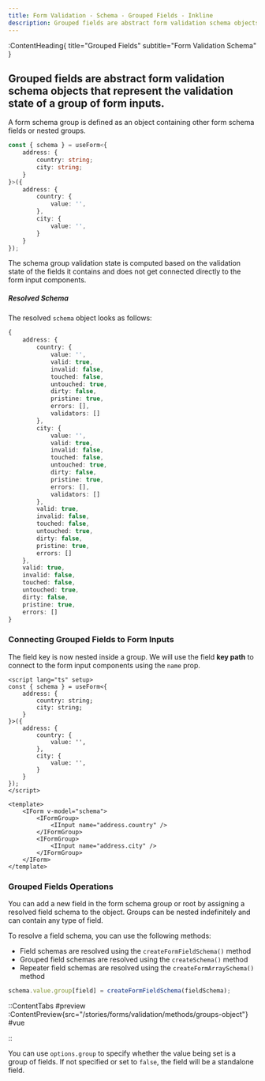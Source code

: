 ```yaml
---
title: Form Validation - Schema - Grouped Fields - Inkline
description: Grouped fields are abstract form validation schema objects that represent the validation state of a group of form inputs.
---
```


:ContentHeading{ title="Grouped Fields" subtitle="Form Validation Schema" }
## Grouped fields are abstract form validation schema objects that represent the validation state of a group of form inputs.

A form schema group is defined as an object containing other form schema fields or nested groups. 

```ts
const { schema } = useForm<{ 
    address: {
        country: string;
        city: string;
    }
}>({
    address: {
        country: {
            value: '',
        },
        city: {
            value: '',
        }
    }
});
```

The schema group validation state is computed based on the validation state of the fields it contains and does not get connected directly to the form input components.

##### Resolved Schema
The resolved `schema` object looks as follows:

```ts
{
    address: {
        country: {
            value: '',
            valid: true,
            invalid: false,
            touched: false,
            untouched: true,
            dirty: false,
            pristine: true,
            errors: [],
            validators: []
        },
        city: {
            value: '',
            valid: true,
            invalid: false,
            touched: false,
            untouched: true,
            dirty: false,
            pristine: true,
            errors: [],
            validators: []
        },
        valid: true,
        invalid: false,
        touched: false,
        untouched: true,
        dirty: false,
        pristine: true,
        errors: []
    },
    valid: true,
    invalid: false,
    touched: false,
    untouched: true,
    dirty: false,
    pristine: true,
    errors: []
}
```

### Connecting Grouped Fields to Form Inputs
The field key is now nested inside a group. We will use the field **key path** to connect to the form input components using the `name` prop.

```vue
<script lang="ts" setup>
const { schema } = useForm<{ 
    address: {
        country: string;
        city: string;
    }
}>({
    address: {
        country: {
            value: '',
        },
        city: {
            value: '',
        }
    }
});
</script>

<template>
    <IForm v-model="schema">
        <IFormGroup>
            <IInput name="address.country" />
        </IFormGroup>
        <IFormGroup>
            <IInput name="address.city" />
        </IFormGroup>
    </IForm>
</template>
```

### Grouped Fields Operations
You can add a new field in the form schema group or root by assigning a resolved field schema to the object. Groups can be nested indefinitely and can contain any type of field.

To resolve a field schema, you can use the following methods:
- Field schemas are resolved using the `createFormFieldSchema()` method
- Grouped field schemas are resolved using the `createSchema()` method
- Repeater field schemas are resolved using the `createFormArraySchema()` method

~~~ts
schema.value.group[field] = createFormFieldSchema(fieldSchema);
~~~

::ContentTabs
#preview
:ContentPreview{src="/stories/forms/validation/methods/groups-object"}
#vue
<!-- Autodocs{src="@inkline/inkline/stories/forms/validation/methods/groups-object.raw.vue" lang="vue"} -->
::

You can use `options.group` to specify whether the value being set is a group of fields. If not specified or set to `false`, the field will be a standalone field.
